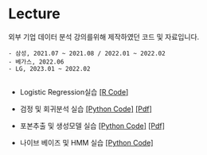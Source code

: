 # Lecture






외부 기업 데이터 분석 강의를위해 제작하였던 코드 및 자료입니다.

	- 삼성, 2021.07 ~ 2021.08 / 2022.01 ~ 2022.02
	- 베가스, 2022.06
	- LG, 2023.01 ~ 2022.02
	
	
	
	
## 
- Logistic Regression실습 [[R Code]](https://github.com/park4264/Lecture/blob/main/Logistic%20regression%EC%8B%A4%EC%8A%B5.md)
	
- 검정 및 회귀분석 실습 [[Python Code]](https://github.com/park4264/Lecture/blob/main/1.%20%EA%B2%80%EC%A0%95%20%EB%B0%8F%20%ED%9A%8C%EA%B7%80%EB%B6%84%EC%84%9D%20%EC%8B%A4%EC%8A%B5%20(Code).ipynb) [[Pdf]](https://github.com/park4264/Lecture/blob/main/1.%20%EA%B2%80%EC%A0%95%20%EB%B0%8F%20%ED%9A%8C%EA%B7%80%EB%B6%84%EC%84%9D%20%EC%8B%A4%EC%8A%B5.pdf)
- 포본추출 및 생성모델 실습 [[Python Code]](https://github.com/park4264/Lecture/blob/main/2.%20%ED%91%9C%EB%B3%B8%EC%B6%94%EC%B6%9C%20%EB%B0%8F%20%EC%83%9D%EC%84%B1%EB%AA%A8%EB%8D%B8%20%EC%8B%A4%EC%8A%B5(Code).ipynb) [[Pdf]](https://github.com/park4264/Lecture/blob/main/2.%20%ED%91%9C%EB%B3%B8%EC%B6%94%EC%B6%9C%20%EB%B0%8F%20%EC%83%9D%EC%84%B1%EB%AA%A8%EB%8D%B8%20%EC%8B%A4%EC%8A%B5.pdf)
- 나이브 베이즈 및 HMM 실습 [[Python Code]](https://github.com/park4264/Lecture/blob/main/3.%20%EB%82%98%EC%9D%B4%EB%B8%8C%20%EB%B2%A0%EC%9D%B4%EC%A6%88%20%EB%B0%8F%20HMM%20%EC%8B%A4%EC%8A%B5.ipynb)



